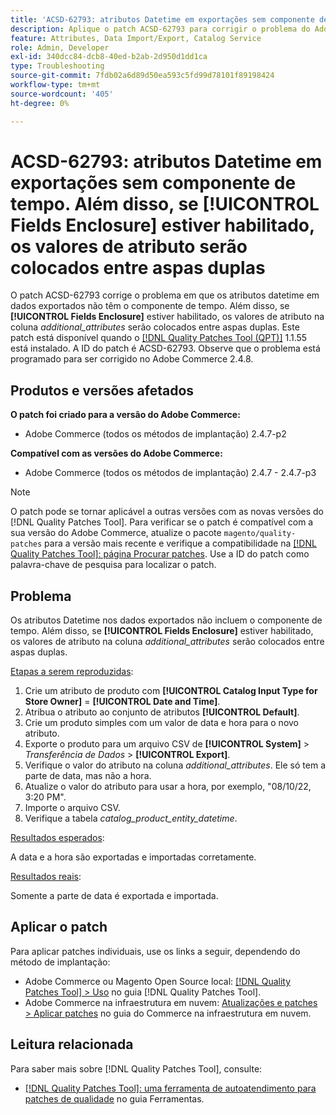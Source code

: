 ```yaml
---
title: 'ACSD-62793: atributos Datetime em exportações sem componente de tempo. Além disso, se **[!UICONTROL Fields Enclosure]** estiver habilitado, os valores de atributo serão colocados entre aspas duplas'
description: Aplique o patch ACSD-62793 para corrigir o problema do Adobe Commerce em que os atributos datetime em dados exportados não têm o componente de tempo. Além disso, se **[!UICONTROL Fields Enclosure]** estiver habilitado, os valores de atributo na coluna *additional_attributes* serão colocados entre aspas duplas.
feature: Attributes, Data Import/Export, Catalog Service
role: Admin, Developer
exl-id: 340dcc84-dcb8-40ed-b2ab-2d950d1dd1ca
type: Troubleshooting
source-git-commit: 7fdb02a6d89d50ea593c5fd99d78101f89198424
workflow-type: tm+mt
source-wordcount: '405'
ht-degree: 0%

---
```


# ACSD-62793: atributos Datetime em exportações sem componente de tempo. Além disso, se **[!UICONTROL Fields Enclosure]** estiver habilitado, os valores de atributo serão colocados entre aspas duplas

O patch ACSD-62793 corrige o problema em que os atributos datetime em dados exportados não têm o componente de tempo. Além disso, se **[!UICONTROL Fields Enclosure]** estiver habilitado, os valores de atributo na coluna *additional_attributes* serão colocados entre aspas duplas. Este patch está disponível quando o [[!DNL Quality Patches Tool (QPT)]](/help/tools/quality-patches-tool/quality-patches-tool-to-self-serve-quality-patches.md) 1.1.55 está instalado. A ID do patch é ACSD-62793. Observe que o problema está programado para ser corrigido no Adobe Commerce 2.4.8.

## Produtos e versões afetados

**O patch foi criado para a versão do Adobe Commerce:**

* Adobe Commerce (todos os métodos de implantação) 2.4.7-p2

**Compatível com as versões do Adobe Commerce:**

* Adobe Commerce (todos os métodos de implantação) 2.4.7 - 2.4.7-p3

>[!NOTE]
>
>O patch pode se tornar aplicável a outras versões com as novas versões do [!DNL Quality Patches Tool]. Para verificar se o patch é compatível com a sua versão do Adobe Commerce, atualize o pacote `magento/quality-patches` para a versão mais recente e verifique a compatibilidade na [[!DNL Quality Patches Tool]: página Procurar patches](https://experienceleague.adobe.com/tools/commerce-quality-patches/index.html?lang=pt-BR). Use a ID do patch como palavra-chave de pesquisa para localizar o patch.

## Problema

Os atributos Datetime nos dados exportados não incluem o componente de tempo. Além disso, se **[!UICONTROL Fields Enclosure]** estiver habilitado, os valores de atributo na coluna *additional_attributes* serão colocados entre aspas duplas.

<u>Etapas a serem reproduzidas</u>:

1. Crie um atributo de produto com **[!UICONTROL Catalog Input Type for Store Owner]** = **[!UICONTROL Date and Time]**.
1. Atribua o atributo ao conjunto de atributos **[!UICONTROL Default]**.
1. Crie um produto simples com um valor de data e hora para o novo atributo.
1. Exporte o produto para um arquivo CSV de **[!UICONTROL System]** > *Transferência de Dados* > **[!UICONTROL Export]**.
1. Verifique o valor do atributo na coluna *additional_attributes*. Ele só tem a parte de data, mas não a hora.
1. Atualize o valor do atributo para usar a hora, por exemplo, &quot;08/10/22, 3:20 PM&quot;.
1. Importe o arquivo CSV.
1. Verifique a tabela *catalog_product_entity_datetime*.

<u>Resultados esperados</u>:

A data e a hora são exportadas e importadas corretamente.

<u>Resultados reais</u>:

Somente a parte de data é exportada e importada.

## Aplicar o patch

Para aplicar patches individuais, use os links a seguir, dependendo do método de implantação:

* Adobe Commerce ou Magento Open Source local: [[!DNL Quality Patches Tool] > Uso](/help/tools/quality-patches-tool/usage.md) no guia [!DNL Quality Patches Tool].
* Adobe Commerce na infraestrutura em nuvem: [Atualizações e patches > Aplicar patches](https://experienceleague.adobe.com/docs/commerce-cloud-service/user-guide/develop/upgrade/apply-patches.html?lang=pt-BR) no guia do Commerce na infraestrutura em nuvem.


## Leitura relacionada

Para saber mais sobre [!DNL Quality Patches Tool], consulte:

* [[!DNL Quality Patches Tool]: uma ferramenta de autoatendimento para patches de qualidade](/help/tools/quality-patches-tool/quality-patches-tool-to-self-serve-quality-patches.md) no guia Ferramentas.
